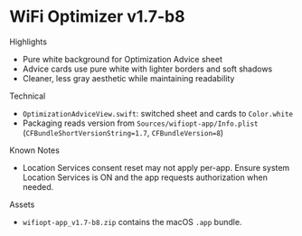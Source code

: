 # WiFi Optimizer v1.7-b8

Highlights
- Pure white background for Optimization Advice sheet
- Advice cards use pure white with lighter borders and soft shadows
- Cleaner, less gray aesthetic while maintaining readability

Technical
- `OptimizationAdviceView.swift`: switched sheet and cards to `Color.white`
- Packaging reads version from `Sources/wifiopt-app/Info.plist` (`CFBundleShortVersionString=1.7`, `CFBundleVersion=8`)

Known Notes
- Location Services consent reset may not apply per-app. Ensure system Location Services is ON and the app requests authorization when needed.

Assets
- `wifiopt-app_v1.7-b8.zip` contains the macOS `.app` bundle.